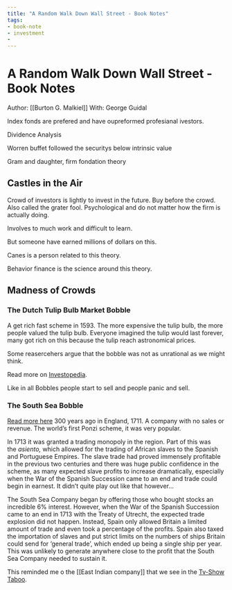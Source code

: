 ```yaml
---
title: "A Random Walk Down Wall Street - Book Notes"
tags:
- book-note
- investment
- 
---
```

# A Random Walk Down Wall Street - Book Notes
Author: [[Burton G. Malkiel]]
With: George Guidal

Index fonds are prefered and have oupreformed profesianal ivestors.

Dividence Analysis

Worren buffet followed the securitys below intrinsic value

Gram and daughter, firm fondation theory

## Castles in the Air
Crowd of investors is lightly to invest in the future. Buy before the crowd. Also called the grater fool. Psychological and do not matter how the firm is actually doing.

Involves to much work and difficult to learn.

But someone have earned millions of dollars on this.

Canes is a person related to this theory.

Behavior finance is the science around this theory.

## Madness of Crowds
### The Dutch Tulip Bulb Market Bobble
A get rich fast scheme in 1593.
The more expensive the tulip bulb, the more people valued the tulip bulb. Everyone imagined the tulip would last forever, many got rich on this because the tulip reach astronomical prices.

Some reasercehers argue that the bobble was not as unrational as we might think.

Read more on [Investopedia](https://www.investopedia.com/terms/d/dutch_tulip_bulb_market_bubble.asp).

Like in all Bobbles people start to sell and people panic and sell.

### The South Sea Bobble
[Read more here](https://www.historic-uk.com/HistoryUK/HistoryofEngland/South-Sea-Bubble/)
300 years ago in England, 1711. A company with no sales or revenue. The world’s first Ponzi scheme, it was very popular.

In 1713 it was granted a trading monopoly in the region. Part of this was the _asiento,_ which allowed for the trading of African slaves to the Spanish and Portuguese Empires. The slave trade had proved immensely profitable in the previous two centuries and there was huge public confidence in the scheme, as many expected slave profits to increase dramatically, especially when the War of the Spanish Succession came to an end and trade could begin in earnest. It didn’t quite play out like that however…

The South Sea Company began by offering those who bought stocks an incredible 6% interest. However, when the War of the Spanish Succession came to an end in 1713 with the Treaty of Utrecht, the expected trade explosion did not happen. Instead, Spain only allowed Britain a limited amount of trade and even took a percentage of the profits. Spain also taxed the importation of slaves and put strict limits on the numbers of ships Britain could send for ‘general trade’, which ended up being a single ship per year. This was unlikely to generate anywhere close to the profit that the South Sea Company needed to sustain it.

This reminded me o the [[East Indian company]] that we see in the [Tv-Show Taboo](Tv-Show%20Taboo.md).

